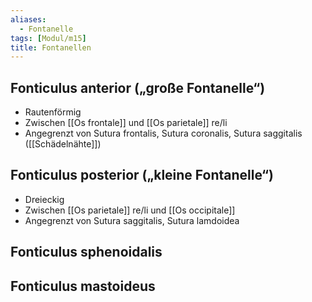 ```yaml
---
aliases:
  - Fontanelle
tags: [Modul/m15]
title: Fontanellen
---
```

## Fonticulus anterior („große Fontanelle“)
- Rautenförmig
- Zwischen [[Os frontale]] und [[Os parietale]] re/li
- Angegrenzt von Sutura frontalis, Sutura coronalis, Sutura saggitalis ([[Schädelnähte]])
## Fonticulus posterior („kleine Fontanelle“)
- Dreieckig
- Zwischen [[Os parietale]] re/li und [[Os occipitale]]
- Angegrenzt von Sutura saggitalis, Sutura lamdoidea
## Fonticulus sphenoidalis
## Fonticulus mastoideus